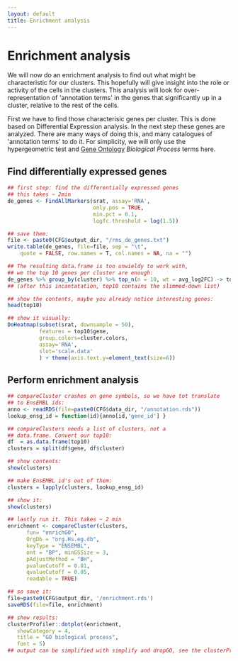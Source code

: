 ```yaml
---
layout: default
title: Enrichment analysis
---
```


<!-- stuff to make Rmarkdown do what we want:  -->


<!-- load complete state from previous lesson -->


# Enrichment analysis

We will now do an enrichment analysis to find out what might be characteristic for our 
clusters. This hopefully will give insight into the role or activity of the cells in the
clusters. This analysis will look for over-representation  of 'annotation terms' in the
genes that significantly up in a cluster, relative to the rest of the cells.

First we have to find those characterisic genes per cluster. This is
done based on Differential Expression analysis. In the next step these
genes are analyzed.  There are many ways of doing this, and many
catalogues of 'annotation terms' to do it.  For simplicity, we will only
use the hypergeometric test and [Gene
Ontology](http://geneontology.org/) *Biological Process* terms here.

## Find differentially expressed genes


```r
## first step: find the differentially expressed genes
## this takes ~ 2min
de_genes <- FindAllMarkers(srat, assay='RNA', 
                           only.pos = TRUE,
                           min.pct = 0.1,
                           logfc.threshold = log(1.5))

## save them:
file <- paste0(CFG$output_dir, "/rms_de_genes.txt")
write.table(de_genes, file=file, sep = "\t", 
    quote = FALSE, row.names = T, col.names = NA, na = "")

## The resulting data.frame is too unwieldy to work with, 
## we the top 10 genes per cluster are enough:
de_genes %>% group_by(cluster) %>% top_n(n = 10, wt = avg_log2FC) -> top10
## (after this incantatation, top10 contains the slimmed-down list)

## show the contents, maybe you already notice interesting genes:
head(top10)

## show it visually:
DoHeatmap(subset(srat, downsample = 50),
          features = top10$gene,
          group.colors=cluster.colors,
          assay='RNA',
          slot='scale.data'
          ) + theme(axis.text.y=element_text(size=6))
```

## Perform enrichment analysis 


```r
## compareCluster crashes on gene symbols, so we have tot translate
## to EnsEMBL ids:
anno <- readRDS(file=paste0(CFG$data_dir, "/annotation.rds"))
lookup_ensg_id = function(id){anno[id,'gene_id'] } 

## compareClusters needs a list of clusters, not a 
## data.frame. Convert our top10:
df  = as.data.frame(top10)
clusters = split(df$gene, df$cluster)

## show contents:
show(clusters)

## make EnsEMBL id's out of them:
clusters = lapply(clusters, lookup_ensg_id)

## show it:
show(clusters)

## lastly run it. This takes ~ 2 min
enrichment <- compareCluster(clusters,
      fun= "enrichGO",
      OrgDb = "org.Hs.eg.db",
      keyType = "ENSEMBL", 
      ont = "BP", minGSSize = 3,
      pAdjustMethod = "BH", 
      pvalueCutoff = 0.01, 
      qvalueCutoff = 0.05,
      readable = TRUE)

## so save it:
file=paste0(CFG$output_dir, '/enrichment.rds')
saveRDS(file=file, enrichment)

## show results:
clusterProfiler::dotplot(enrichment,
   showCategory = 4, 
   title = "GO biological process",
   font = 5)
## output can be simplified with simplify and dropGO, see the clusterProfiler vignette.
```

<!-- question: based on this, what would be cell types?  -->


<!-- lastly, save the complete sesssion for the next time -->

